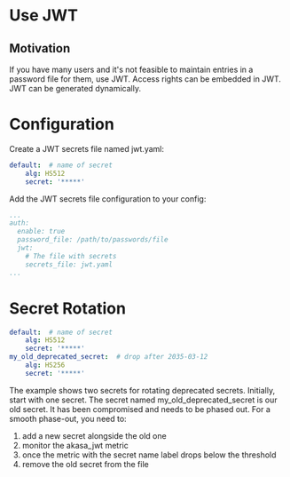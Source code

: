 # Use JWT

## Motivation

If you have many users and it's not feasible to maintain entries in a password file for them, use JWT.
Access rights can be embedded in JWT. JWT can be generated dynamically.

# Configuration

Create a JWT secrets file named jwt.yaml:
```yaml
default:  # name of secret
    alg: HS512
    secret: '*****'
```

Add the JWT secrets file configuration to your config:
```yaml
...
auth:
  enable: true
  password_file: /path/to/passwords/file
  jwt:
    # The file with secrets
    secrets_file: jwt.yaml
...
```

# Secret Rotation

```yaml
default:  # name of secret
    alg: HS512
    secret: '*****'
my_old_deprecated_secret:  # drop after 2035-03-12
    alg: HS256
    secret: '*****'
```

The example shows two secrets for rotating deprecated secrets. Initially, start with one secret.
The secret named my_old_deprecated_secret is our old secret. It has been compromised and needs to be phased out.
For a smooth phase-out, you need to:

1. add a new secret alongside the old one
2. monitor the akasa_jwt metric
3. once the metric with the secret name label drops below the threshold
4. remove the old secret from the file

